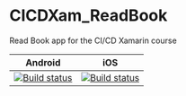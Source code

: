 # CICDXam_ReadBook
Read Book app for the CI/CD Xamarin course

|Android|iOS|
|---|---|
|[![Build status](https://build.appcenter.ms/v0.1/apps/081755e8-b755-463d-bd59-751d8e543f54/branches/dev/badge)](https://appcenter.ms)|[![Build status](https://build.appcenter.ms/v0.1/apps/5c733e87-370c-49d9-b9ee-0412ee284ed8/branches/dev/badge)](https://appcenter.ms)|
